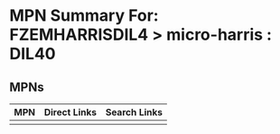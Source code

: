 



# MPN Summary For: FZEMHARRISDIL4 > micro-harris : DIL40

## MPNs
  

|MPN|Direct Links|Search Links|
| :--- | :--- | :--- |
||||
